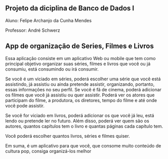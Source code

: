 ## Projeto da diciplina de Banco de Dados I

Aluno: Felipe Archanjo da Cunha Mendes

Professor: André Schwerz

## App de organização de Series, Filmes e Livros

Essa aplicação consiste em um aplicativo Web ou mobile que tem como principal objetivo
organizar suas séries, filmes e livros que você ou já consumiu, está consumindo ou irá
consumir.

Se você é um viciado em séries, poderá escolher uma série que você está assistindo, já
assistiu ou ainda pretende assistir, organizando, portanto, essas informações no seu perfil.
Se você é fã de cinema, poderá adicionar os filmes que você já assistiu ou quer assistir.
Poderá ver os atores que participam do filme, a produtora, os diretores, tempo do filme e
até onde você pode assistir.

Se você for viciado em livros, poderá adicionar os que você já leu, está lendo ou pretende
ler no futuro. Além disso, poderá ver quem são os autores, quantos capítulos tem o livro e
quantas páginas cada capítulo tem.

Você poderá escolher quantos livros, séries e filmes quiser.

Em suma, é um aplicativo para que você, que consome muito conteúdo de cultura pop,
consiga organizá-los melhor
